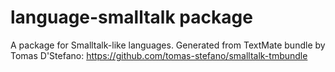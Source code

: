 # language-smalltalk package

A package for Smalltalk-like languages. Generated from TextMate bundle by Tomas D'Stefano: https://github.com/tomas-stefano/smalltalk-tmbundle
